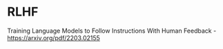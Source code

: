 # RLHF
Training Language Models to Follow Instructions With Human Feedback - https://arxiv.org/pdf/2203.02155